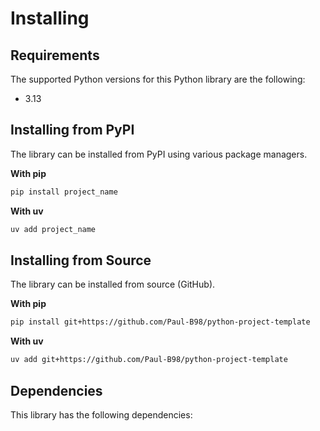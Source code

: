 # Installing

## Requirements

The supported Python versions for this Python library are the following:
* 3.13

## Installing from PyPI

The library can be installed from PyPI using various package managers.

**With pip**
```bash
pip install project_name
```

**With uv**
```bash
uv add project_name
```

## Installing from Source

The library can be installed from source (GitHub).

**With pip**
```bash
pip install git+https://github.com/Paul-B98/python-project-template
```

**With uv**
```bash
uv add git+https://github.com/Paul-B98/python-project-template
```

## Dependencies

This library has the following dependencies:
